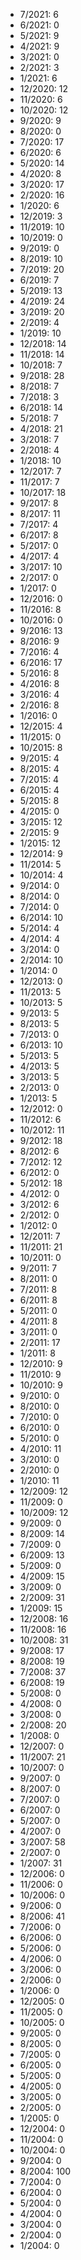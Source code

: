 *  7/2021: 6
*  6/2021: 0
*  5/2021: 9
*  4/2021: 9
*  3/2021: 0
*  2/2021: 3
*  1/2021: 6
*  12/2020: 12
*  11/2020: 6
*  10/2020: 12
*  9/2020: 9
*  8/2020: 0
*  7/2020: 17
*  6/2020: 6
*  5/2020: 14
*  4/2020: 8
*  3/2020: 17
*  2/2020: 16
*  1/2020: 6
*  12/2019: 3
*  11/2019: 10
*  10/2019: 0
*  9/2019: 0
*  8/2019: 10
*  7/2019: 20
*  6/2019: 7
*  5/2019: 13
*  4/2019: 24
*  3/2019: 20
*  2/2019: 4
*  1/2019: 10
*  12/2018: 14
*  11/2018: 14
*  10/2018: 7
*  9/2018: 28
*  8/2018: 7
*  7/2018: 3
*  6/2018: 14
*  5/2018: 7
*  4/2018: 21
*  3/2018: 7
*  2/2018: 4
*  1/2018: 10
*  12/2017: 7
*  11/2017: 7
*  10/2017: 18
*  9/2017: 8
*  8/2017: 11
*  7/2017: 4
*  6/2017: 8
*  5/2017: 0
*  4/2017: 4
*  3/2017: 10
*  2/2017: 0
*  1/2017: 0
*  12/2016: 0
*  11/2016: 8
*  10/2016: 0
*  9/2016: 13
*  8/2016: 9
*  7/2016: 4
*  6/2016: 17
*  5/2016: 8
*  4/2016: 8
*  3/2016: 4
*  2/2016: 8
*  1/2016: 0
*  12/2015: 4
*  11/2015: 0
*  10/2015: 8
*  9/2015: 4
*  8/2015: 4
*  7/2015: 4
*  6/2015: 4
*  5/2015: 8
*  4/2015: 0
*  3/2015: 12
*  2/2015: 9
*  1/2015: 12
*  12/2014: 9
*  11/2014: 5
*  10/2014: 4
*  9/2014: 0
*  8/2014: 0
*  7/2014: 0
*  6/2014: 10
*  5/2014: 4
*  4/2014: 4
*  3/2014: 0
*  2/2014: 10
*  1/2014: 0
*  12/2013: 0
*  11/2013: 5
*  10/2013: 5
*  9/2013: 5
*  8/2013: 5
*  7/2013: 0
*  6/2013: 10
*  5/2013: 5
*  4/2013: 5
*  3/2013: 5
*  2/2013: 0
*  1/2013: 5
*  12/2012: 0
*  11/2012: 6
*  10/2012: 11
*  9/2012: 18
*  8/2012: 6
*  7/2012: 12
*  6/2012: 0
*  5/2012: 18
*  4/2012: 0
*  3/2012: 6
*  2/2012: 0
*  1/2012: 0
*  12/2011: 7
*  11/2011: 21
*  10/2011: 0
*  9/2011: 7
*  8/2011: 0
*  7/2011: 8
*  6/2011: 8
*  5/2011: 0
*  4/2011: 8
*  3/2011: 0
*  2/2011: 17
*  1/2011: 8
*  12/2010: 9
*  11/2010: 9
*  10/2010: 9
*  9/2010: 0
*  8/2010: 0
*  7/2010: 0
*  6/2010: 0
*  5/2010: 0
*  4/2010: 11
*  3/2010: 0
*  2/2010: 0
*  1/2010: 11
*  12/2009: 12
*  11/2009: 0
*  10/2009: 12
*  9/2009: 0
*  8/2009: 14
*  7/2009: 0
*  6/2009: 13
*  5/2009: 0
*  4/2009: 15
*  3/2009: 0
*  2/2009: 31
*  1/2009: 15
*  12/2008: 16
*  11/2008: 16
*  10/2008: 31
*  9/2008: 17
*  8/2008: 19
*  7/2008: 37
*  6/2008: 19
*  5/2008: 0
*  4/2008: 0
*  3/2008: 0
*  2/2008: 20
*  1/2008: 0
*  12/2007: 0
*  11/2007: 21
*  10/2007: 0
*  9/2007: 0
*  8/2007: 0
*  7/2007: 0
*  6/2007: 0
*  5/2007: 0
*  4/2007: 0
*  3/2007: 58
*  2/2007: 0
*  1/2007: 31
*  12/2006: 0
*  11/2006: 0
*  10/2006: 0
*  9/2006: 0
*  8/2006: 41
*  7/2006: 0
*  6/2006: 0
*  5/2006: 0
*  4/2006: 0
*  3/2006: 0
*  2/2006: 0
*  1/2006: 0
*  12/2005: 0
*  11/2005: 0
*  10/2005: 0
*  9/2005: 0
*  8/2005: 0
*  7/2005: 0
*  6/2005: 0
*  5/2005: 0
*  4/2005: 0
*  3/2005: 0
*  2/2005: 0
*  1/2005: 0
*  12/2004: 0
*  11/2004: 0
*  10/2004: 0
*  9/2004: 0
*  8/2004: 100
*  7/2004: 0
*  6/2004: 0
*  5/2004: 0
*  4/2004: 0
*  3/2004: 0
*  2/2004: 0
*  1/2004: 0